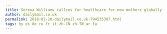 ```yaml
---
title: Serena Williams rallies for healthcare for new mothers globally
author: dailymail.co.uk
permalink: 2018-02-20-dailymail.co.uk-794535387.html
tags: hy es de ru fr it zh-CN zh-TW ar fa
---
```


